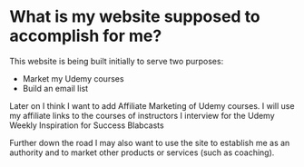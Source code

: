 # What is my website supposed to accomplish for me?
This website is being built initially to serve two purposes:
* Market my Udemy courses
* Build an email list

Later on I think I want to add Affiliate Marketing of Udemy courses.
I will use my affiliate links to the courses of instructors I interview for the Udemy Weekly Inspiration for Success Blabcasts

Further down the road I may also want to use the site to establish me as an authority and to market other products or services (such as coaching).

